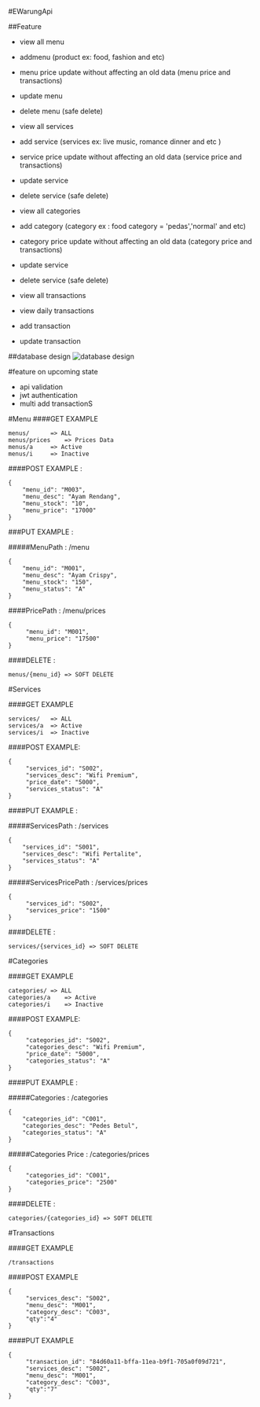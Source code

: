#EWarungApi

##Feature
- view all menu
- addmenu (product ex: food, fashion and etc)
- menu price update without affecting an old data (menu price and transactions)
- update menu
- delete menu (safe delete)

- view all services
- add service (services ex: live music, romance dinner and etc )
- service price update without affecting an old data (service price and transactions)
- update service
- delete service (safe delete)

- view all categories
- add category (category ex : food category = 'pedas','normal' and etc)
- category price update without affecting an old data (category price and transactions)
- update service
- delete service (safe delete)

- view all transactions
- view daily transactions
- add transaction
- update transaction

##database design
![database design](ttps://1.bp.blogspot.com/-K0i0Qhtc0Ts/XvH9C1vf0FI/AAAAAAAAIRA/0gxf3rmxr-8Ez9wBHhI0o25mD9WW6zXvwCK4BGAsYHg/s697/cft.PNG)
 
#feature on upcoming state
- api validation
- jwt authentication
- multi add transactionS

#Menu
####GET EXAMPLE
````
menus/		=> ALL
menus/prices	=> Prices Data
menus/a 	=> Active
menus/i 	=> Inactive 
````

####POST EXAMPLE :
````
{
    "menu_id": "M003",
    "menu_desc": "Ayam Rendang",
    "menu_stock": "10",
    "menu_price": "17000"
}
````

###PUT EXAMPLE :

#####MenuPath : /menu
````
{
    "menu_id": "M001",
    "menu_desc": "Ayam Crispy",
    "menu_stock": "150",
    "menu_status": "A"
}
````
####PricePath : /menu/prices
````
{
     "menu_id": "M001",
     "menu_price": "17500"
}
````
####DELETE :
````
menus/{menu_id} => SOFT DELETE
````

#Services

####GET EXAMPLE
````
services/	=> ALL
services/a	=> Active
services/i	=> Inactive 
````

####POST EXAMPLE:
````
{
     "services_id": "S002",
     "services_desc": "Wifi Premium",
     "price_date": "5000",
     "services_status": "A"        
}
````

####PUT EXAMPLE :

#####ServicesPath : /services
````
{
    "services_id": "S001",
    "services_desc": "Wifi Pertalite",
    "services_status": "A"
}
````

#####ServicesPricePath : /services/prices
````
{
     "services_id": "S002",
     "services_price": "1500"
}
````

####DELETE :
````
services/{services_id} => SOFT DELETE
````

#Categories

####GET EXAMPLE
````
categories/	=> ALL
categories/a	=> Active
categories/i	=> Inactive 
````

####POST EXAMPLE:
````
{
     "categories_id": "S002",
     "categories_desc": "Wifi Premium",
     "price_date": "5000",
     "categories_status": "A"        
}
````

####PUT EXAMPLE :

#####Categories : /categories
````
{
    "categories_id": "C001",
    "categories_desc": "Pedes Betul",
    "categories_status": "A"
}
````

#####Categories Price : /categories/prices
````
{
     "categories_id": "C001",
     "categories_price": "2500"
}
````

####DELETE :
````
categories/{categories_id} => SOFT DELETE
````

#Transactions

####GET EXAMPLE
````
/transactions
````

####POST EXAMPLE
````
{
     "services_desc": "S002",
     "menu_desc": "M001",
     "category_desc": "C003",
     "qty":"4"
}
````

####PUT EXAMPLE
````
{ 
     "transaction_id": "84d60a11-bffa-11ea-b9f1-705a0f09d721",
     "services_desc": "S002",
     "menu_desc": "M001",
     "category_desc": "C003",
     "qty":"7"
}
````
